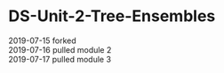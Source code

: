 # DS-Unit-2-Tree-Ensembles

2019-07-15 forked  
2019-07-16 pulled module 2  
2019-07-17 pulled module 3  
